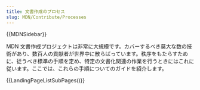 ```yaml
---
title: 文書作成のプロセス
slug: MDN/Contribute/Processes
---
```

{{MDNSidebar}}

MDN 文書作成プロジェクトは非常に大規模です。カバーするべき莫大な数の技術があり、数百人の貢献者が世界中に散らばっています。秩序をもたらすために、従うべき標準の手順を定め、特定の文書化関連の作業を行うときにはこれに従います。ここでは、これらの手順についてのガイドを紹介します。

{{LandingPageListSubPages()}}
